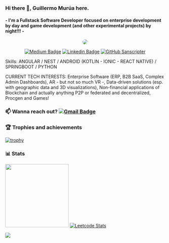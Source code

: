 ### Hi there 🖖, Guillermo Murúa here.
#### - I'm a Fullstack Software Developer focused on enterprise development by day and game development (and other experimental projects) by night!!! -

<div align="center">

 <img src="https://i.ibb.co/3fPNjdX/Web-Developer.gif"   style="border-radius: 50px;">



[![Medium Badge](https://img.shields.io/badge/-@Sanscripter-white?style=flat&logo=Medium&labelColor=black&go=Medium&link=https://medium.com/@Sanscripter/)](https://medium.com/Sanscripter) [![Linkedin Badge](https://img.shields.io/badge/-Guillermo%20Murúa-blue?style=flat&logo=Linkedin&logoColor=white&link=https://www.linkedin.com/in/guillermo-murua/)](https://www.linkedin.com/in/guillermo-murua/) [![GitHub Sanscripter](https://img.shields.io/github/followers/sanscripter?label=follow&style=social)](https://github.com/Sanscripter)

</div>


Skills: ANGULAR / NEST / ANDROID (KOTLIN - IONIC - REACT NATIVE) / SPRINGBOOT / PYTHON

CURRENT TECH INTERESTS: Enterprise Software (ERP, B2B SaaS, Complex Admin Dashboards), AR - but not so much VR -, Data-driven solutions (esp. with geographic data and 3D visualizations), Non-financial applications of Blockchain and actually anything P2P or federated and decentralized, Procgen and Games!

### 📫 Wanna reach out? [![Gmail Badge](https://img.shields.io/badge/-mail-c14438?style=flat-square&logo=Gmail&logoColor=white&link=mailto:guillermoasmurua@gmail.com)](mailto:guillermoasmurua@gmail.com)

### 🏆 Trophies and achievements
[![trophy](https://github-profile-trophy.vercel.app/?username=sanscripter&theme=darkhub)](https://github.com/ryo-ma/github-profile-trophy)

### 📊 Stats

 <a href="https://stackoverflow.com/users/story/5564131"><img src="https://github-readme-stackoverflow.vercel.app/?userID=5564131&theme=dark" height="200"></a> [![Leetcode Stats](https://leetcard.jacoblin.cool/Sanscripter)](https://leetcode.com/Sanscripter)



<img src="https://komarev.com/ghpvc/?username=sanscripter&style=plastic&label=Views"><img>

